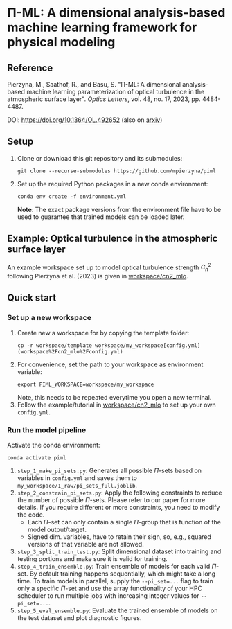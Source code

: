 # Π-ML: A dimensional analysis-based machine learning framework for physical modeling


## Reference
Pierzyna, M., Saathof, R., and Basu, S. "Π-ML: A dimensional analysis-based machine learning parameterization of 
optical turbulence in the atmospheric surface layer". _Optics Letters_, vol. 48, no. 17, 2023, pp. 4484-4487. 

DOI: https://doi.org/10.1364/OL.492652 (also on [arxiv](https://arxiv.org/abs/2304.12177))

## Setup
1.  Clone or download this git repository and its submodules:
    ```shell
    git clone --recurse-submodules https://github.com/mpierzyna/piml
    ```
2.  Set up the required Python packages in a new conda environment:
    ```shell
    conda env create -f environment.yml
    ```
    **Note**: The exact package versions from the environment file have to be used to guarantee that trained
    models can be loaded later.

## Example: Optical turbulence in the atmospheric surface layer
An example workspace set up to model optical turbulence strength $C_n^2$ following Pierzyna et al. (2023) is given 
in [workspace/cn2_mlo](workspace/cn2_mlo).

## Quick start
### Set up a new workspace
1. Create new a workspace for by copying the template folder:
    ```shell
    cp -r workspace/template workspace/my_workspace[config.yml](workspace%2Fcn2_mlo%2Fconfig.yml)
    ```
2. For convenience, set the path to your workspace as environment variable:
    ```shell
    export PIML_WORKSPACE=workspace/my_workspace
    ```
   Note, this needs to be repeated everytime you open a new terminal.
3. Follow the example/tutorial in [workspace/cn2_mlo](workspace/cn2_mlo) to set up your own `config.yml`.

### Run the model pipeline
Activate the conda environment:
```shell
conda activate piml
```

1. `step_1_make_pi_sets.py`: Generates all possible $\Pi$-sets based on variables in `config.yml` and saves them
   to `my_workspace/1_raw/pi_sets_full.joblib`.
2. `step_2_constrain_pi_sets.py`: Apply the following constraints to reduce the number of possible $\Pi$-sets. 
   Please refer to our paper for more details. If you require different or more constraints, you need to modify the code.
    - Each $\Pi$-set can only contain a single $\Pi$-group that is function of the model output/target.
    - Signed dim. variables, have to retain their sign, so, e.g., squared versions of that variable are not allowed.
3. `step_3_split_train_test.py`: Split dimensional dataset into training and testing portions and make sure it is valid for training.
4. `step_4_train_ensemble.py`: Train ensemble of models for each valid $\Pi$-set. By default training happens 
    sequentially, which might take a long time. To train models in parallel, supply the `--pi_set=...` flag to train
    only a specific $\Pi$-set and use the array functionality of your HPC scheduler to run multiple jobs with increasing
    integer values for `--pi_set=...`.
5. `step_5_eval_ensemble.py`: Evaluate the trained ensemble of models on the test dataset and plot diagnostic figures.